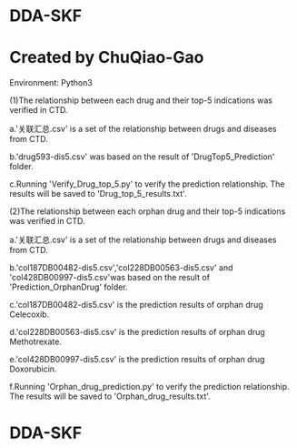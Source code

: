 # DDA-SKF
Created by ChuQiao-Gao
=======

Environment: Python3

(1)The relationship between each drug and their top-5 indications was verified in CTD.

a.'关联汇总.csv' is a set of the relationship between drugs and diseases from CTD.

b.'drug593-dis5.csv' was based on the result of 'DrugTop5_Prediction' folder.

c.Running 'Verify_Drug_top_5.py' to verify the prediction relationship. The results will be saved to 'Drug_top_5_results.txt'.

(2)The relationship between each orphan drug and their top-5 indications was verified in CTD.

a.'关联汇总.csv' is a set of the relationship between drugs and diseases from CTD.

b.'col187DB00482-dis5.csv','col228DB00563-dis5.csv' and 'col428DB00997-dis5.csv'was based on the result of 'Prediction_OrphanDrug' folder.

c.'col187DB00482-dis5.csv' is the prediction results of orphan drug Celecoxib.

d.'col228DB00563-dis5.csv' is the prediction results of orphan drug Methotrexate.

e.'col428DB00997-dis5.csv' is the prediction results of orphan drug Doxorubicin.

f.Running 'Orphan_drug_prediction.py' to verify the prediction relationship. The results will be saved to 'Orphan_drug_results.txt'.
# DDA-SKF
